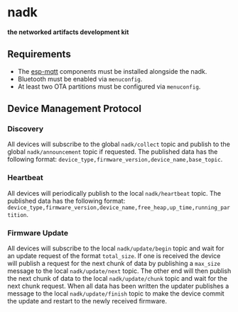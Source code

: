 # nadk

**the networked artifacts development kit**

## Requirements

- The [esp-mqtt](https://github.com/256dpi/esp-mqtt) components must be installed alongside the nadk.
- Bluetooth must be enabled via `menuconfig`.
- At least two OTA partitions must be configured via `menuconfig`.

## Device Management Protocol

### Discovery

All devices will subscribe to the global `nadk/collect` topic and publish to the global `nadk/announcement` topic if requested. The published data has the following format: `device_type,firmware_version,device_name,base_topic`.

### Heartbeat

All devices will periodically publish to the local `nadk/heartbeat` topic. The published data has the following format: `device_type,firmware_version,device_name,free_heap,up_time,running_partition`.

### Firmware Update

All devices will subscribe to the local `nadk/update/begin` topic and wait for an update request of the format `total_size`. If one is received the device will publish a request for the next chunk of data by publishing a `max_size` message to the local `nadk/update/next` topic. The other end will then publish the next chunk of data to the local `nadk/update/chunk` topic and wait for the next chunk request. When all data has been written the updater publishes a message to the local `nadk/update/finish` topic to make the device commit the update and restart to the newly received firmware.
